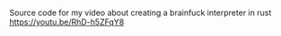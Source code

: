 Source code for my video about creating a brainfuck interpreter in rust
https://youtu.be/RhD-h5ZFqY8
